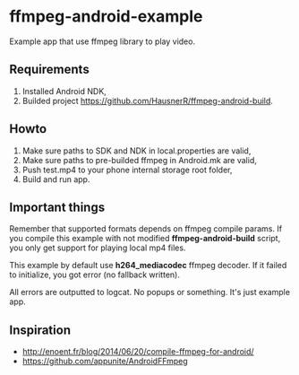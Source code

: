 # ffmpeg-android-example

Example app that use ffmpeg library to play video.

## Requirements

1. Installed Android NDK,
2. Builded project https://github.com/HausnerR/ffmpeg-android-build.

## Howto

1. Make sure paths to SDK and NDK in local.properties are valid,
2. Make sure paths to pre-builded ffmpeg in Android.mk are valid,
3. Push test.mp4 to your phone internal storage root folder,
3. Build and run app.

## Important things

Remember that supported formats depends on ffmpeg compile params.
If you compile this example with not modified **ffmpeg-android-build** script, you only get support for playing local mp4 files.

This example by default use **h264_mediacodec** ffmpeg decoder. If it failed to initialize, you got error (no fallback written).

All errors are outputted to logcat. No popups or something. It's just example app.

## Inspiration

- http://enoent.fr/blog/2014/06/20/compile-ffmpeg-for-android/
- https://github.com/appunite/AndroidFFmpeg
